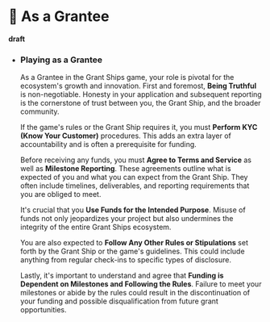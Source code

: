 # 🤖 As a Grantee

**draft**

*   ### Playing as a Grantee

    As a Grantee in the Grant Ships game, your role is pivotal for the ecosystem's growth and innovation. First and foremost, **Being Truthful** is non-negotiable. Honesty in your application and subsequent reporting is the cornerstone of trust between you, the Grant Ship, and the broader community.

    If the game's rules or the Grant Ship requires it, you must **Perform KYC (Know Your Customer)** procedures. This adds an extra layer of accountability and is often a prerequisite for funding.

    Before receiving any funds, you must **Agree to Terms and Service** as well as **Milestone Reporting**. These agreements outline what is expected of you and what you can expect from the Grant Ship. They often include timelines, deliverables, and reporting requirements that you are obliged to meet.

    It's crucial that you **Use Funds for the Intended Purpose**. Misuse of funds not only jeopardizes your project but also undermines the integrity of the entire Grant Ships ecosystem.

    You are also expected to **Follow Any Other Rules or Stipulations** set forth by the Grant Ship or the game's guidelines. This could include anything from regular check-ins to specific types of disclosure.

    Lastly, it's important to understand and agree that **Funding is Dependent on Milestones and Following the Rules**. Failure to meet your milestones or abide by the rules could result in the discontinuation of your funding and possible disqualification from future grant opportunities.
